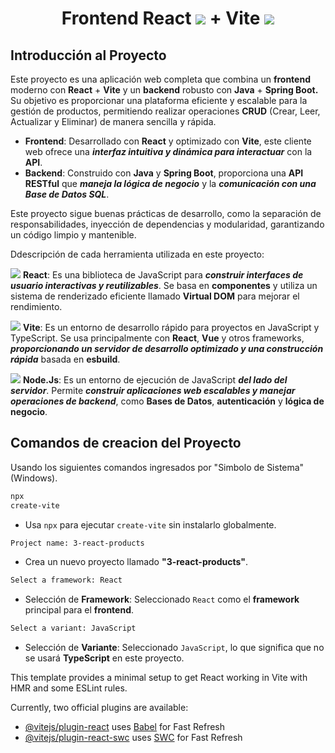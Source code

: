 <h1 align="center">Frontend React <img src="https://skillicons.dev/icons?i=react&perline=14" /> + Vite <img src="https://skillicons.dev/icons?i=vite&perline=14" /></h1>
<h2>Introducción al Proyecto</h2>
<p>Este proyecto es una aplicación web completa que combina un <b>frontend</b> moderno con <b>React</b> + <b>Vite</b> y un <b>backend</b> robusto con <b>Java</b> + <b>Spring Boot.</b> Su objetivo es proporcionar una plataforma eficiente y escalable para la gestión de productos, permitiendo realizar operaciones <b>CRUD</b> (Crear, Leer, Actualizar y Eliminar) de manera sencilla y rápida.</p>

- **Frontend**: Desarrollado con **React** y optimizado con **Vite**, este cliente web ofrece una ***interfaz intuitiva y dinámica para interactuar*** con la **API**.
- **Backend**: Construido con **Java** y **Spring Boot**, proporciona una **API RESTful** que ***maneja la lógica de negocio*** y la ***comunicación con una Base de Datos SQL***.

 <p>Este proyecto sigue buenas prácticas de desarrollo, como la separación de responsabilidades, inyección de dependencias y modularidad, garantizando un código limpio y mantenible.</p>

Ddescripción de cada herramienta utilizada en este proyecto:

<img src="https://skillicons.dev/icons?i=react&perline=14" /> **React**: Es una biblioteca de JavaScript para ***construir interfaces de usuario interactivas y reutilizables***. Se basa en **componentes** y utiliza un sistema de renderizado eficiente llamado **Virtual DOM** para mejorar el rendimiento.

<img src="https://skillicons.dev/icons?i=vite&perline=14" /> **Vite**: Es un entorno de desarrollo rápido para proyectos en JavaScript y TypeScript. Se usa principalmente con **React**, **Vue** y otros frameworks, ***proporcionando un servidor de desarrollo optimizado y una construcción rápida*** basada en **esbuild**.

<img src="https://skillicons.dev/icons?i=nodejs&perline=14" /> **Node.Js**: Es un entorno de ejecución de JavaScript ***del lado del servidor***. Permite ***construir aplicaciones web escalables y manejar operaciones de backend***, como **Bases de Datos**, **autenticación** y **lógica de negocio**.

<h2>Comandos de creacion del Proyecto</h2>
<p>Usando los siguientes comandos ingresados por "Simbolo de Sistema" (Windows).</p> 

```bash
npx
create-vite
```
- Usa `npx` para ejecutar `create-vite` sin instalarlo globalmente.

```bash
Project name: 3-react-products
```
- Crea un nuevo proyecto llamado **"3-react-products"**.

```bash
Select a framework: React
```
- Selección de **Framework**: Seleccionado `React` como el **framework** principal para el **frontend**.

```bash
Select a variant: JavaScript
```
- Selección de **Variante**: Seleccionado `JavaScript`, lo que significa que no se usará **TypeScript** en este proyecto.

This template provides a minimal setup to get React working in Vite with HMR and some ESLint rules.

Currently, two official plugins are available:

- [@vitejs/plugin-react](https://github.com/vitejs/vite-plugin-react/blob/main/packages/plugin-react/README.md) uses [Babel](https://babeljs.io/) for Fast Refresh
- [@vitejs/plugin-react-swc](https://github.com/vitejs/vite-plugin-react-swc) uses [SWC](https://swc.rs/) for Fast Refresh
